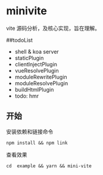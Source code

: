 # minivite

vite 源码分析，及核心实现，旨在理解。


##todoList

* shell & koa server
* staticPlugin
* clientInjectPlugin
* vueResolvePlugin
* moduleRewritePlugin
* moduleResolvePlugin
* buildHtmlPlugin
* todo: hmr


## 开始

安装依赖和链接命令

```
npm install && npm link
```

查看效果

```
cd  example && yarn && mini-vite

```